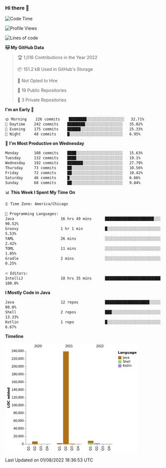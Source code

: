 ### Hi there 👋


<!--START_SECTION:waka-->
![Code Time](http://img.shields.io/badge/Code%20Time-2%2C436%20hrs%2048%20mins-blue)

![Profile Views](http://img.shields.io/badge/Profile%20Views-3-blue)

![Lines of code](https://img.shields.io/badge/From%20Hello%20World%20I%27ve%20Written-259%20Thousand%20lines%20of%20code-blue)

**🐱 My GitHub Data** 

> 🏆 1,016 Contributions in the Year 2022
 > 
> 📦 151.2 kB Used in GitHub's Storage 
 > 
> 🚫 Not Opted to Hire
 > 
> 📜 19 Public Repositories 
 > 
> 🔑 3 Private Repositories  
 > 
**I'm an Early 🐤** 

```text
🌞 Morning    226 commits    ████████░░░░░░░░░░░░░░░░░   32.71% 
🌆 Daytime    242 commits    ████████░░░░░░░░░░░░░░░░░   35.02% 
🌃 Evening    175 commits    ██████░░░░░░░░░░░░░░░░░░░   25.33% 
🌙 Night      48 commits     █░░░░░░░░░░░░░░░░░░░░░░░░   6.95%

```
📅 **I'm Most Productive on Wednesday** 

```text
Monday       108 commits    ████░░░░░░░░░░░░░░░░░░░░░   15.63% 
Tuesday      132 commits    ████░░░░░░░░░░░░░░░░░░░░░   19.1% 
Wednesday    192 commits    ███████░░░░░░░░░░░░░░░░░░   27.79% 
Thursday     73 commits     ██░░░░░░░░░░░░░░░░░░░░░░░   10.56% 
Friday       72 commits     ██░░░░░░░░░░░░░░░░░░░░░░░   10.42% 
Saturday     46 commits     █░░░░░░░░░░░░░░░░░░░░░░░░   6.66% 
Sunday       68 commits     ██░░░░░░░░░░░░░░░░░░░░░░░   9.84%

```


📊 **This Week I Spent My Time On** 

```text
⌚︎ Time Zone: America/Chicago

💬 Programming Languages: 
Java                     16 hrs 49 mins      ██████████████████████░░░   90.52% 
Groovy                   1 hr 1 min          █░░░░░░░░░░░░░░░░░░░░░░░░   5.53% 
YAML                     26 mins             ░░░░░░░░░░░░░░░░░░░░░░░░░   2.42% 
TOML                     11 mins             ░░░░░░░░░░░░░░░░░░░░░░░░░   1.05% 
Gradle                   2 mins              ░░░░░░░░░░░░░░░░░░░░░░░░░   0.25%

🔥 Editors: 
IntelliJ                 18 hrs 35 mins      █████████████████████████   100.0%

```

**I Mostly Code in Java** 

```text
Java                     12 repos            ████████████████████░░░░░   80.0% 
Shell                    2 repos             ███░░░░░░░░░░░░░░░░░░░░░░   13.33% 
Kotlin                   1 repo              █░░░░░░░░░░░░░░░░░░░░░░░░   6.67%

```


**Timeline**

![Chart not found](https://raw.githubusercontent.com/powercasgamer/powercasgamer/master/charts/bar_graph.png) 


 Last Updated on 01/08/2022 18:36:53 UTC
<!--END_SECTION:waka-->

